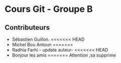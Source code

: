 # Cours Git - Groupe B

## Contributeurs

* Sébastien Guillon.
<<<<<<< HEAD
* Michel Bou Antoun
=======
* Radhia Farhi - update auteur-
<<<<<<< HEAD
* Bonjour les amis
=======
Attention ,sa supprime


